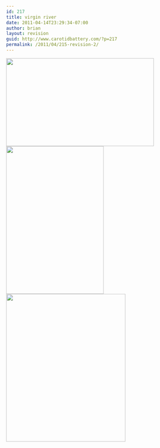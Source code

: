 ```yaml
---
id: 217
title: virgin river
date: 2011-04-14T23:29:34-07:00
author: brian
layout: revision
guid: http://www.carotidbattery.com/?p=217
permalink: /2011/04/215-revision-2/
---
```

[<img class="alignleft" title="Left" src="https://i0.wp.com/lh6.googleusercontent.com/_gNb0_qqamzE/TafjLgUcRdI/AAAAAAAAJR8/EC14meYkrTw/s400/IMG_8457_stitch.jpg?resize=400%2C238&#038;ssl=1" alt="" width="400" height="238" data-recalc-dims="1" />](https://picasaweb.google.com/briankgalloway/Stitches#) [<img class="aligncenter" title="Center" src="https://i0.wp.com/lh3.googleusercontent.com/_gNb0_qqamzE/TafjGDNr5ZI/AAAAAAAAJR0/_M7iTHAuipA/s400/IMG_8461_stitch.jpg?resize=264%2C400&#038;ssl=1" alt="" width="264" height="400" data-recalc-dims="1" />](https://picasaweb.google.com/briankgalloway/Stitches#) [<img class="alignright" title="Right" src="https://i2.wp.com/lh5.googleusercontent.com/_gNb0_qqamzE/TafjPOi562I/AAAAAAAAJSE/DdKBcwC-V40/s400/IMG_8463_stitch.jpg?resize=323%2C400&#038;ssl=1" alt="" width="323" height="400" data-recalc-dims="1" />](https://picasaweb.google.com/briankgalloway/Stitches#)